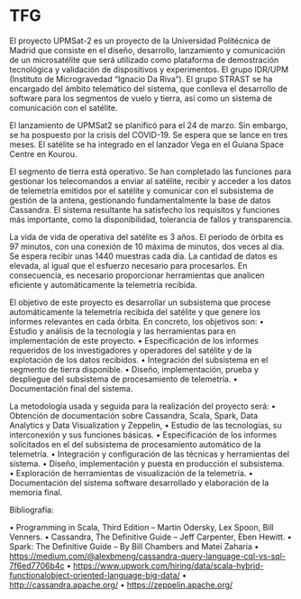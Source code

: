 # TFG

El proyecto UPMSat-2 es un proyecto de la Universidad Politécnica de Madrid que consiste en el diseño, desarrollo, lanzamiento y comunicación de un microsatélite que será utilizado como plataforma de demostración tecnológica y validación de dispositivos y experimentos. El grupo IDR/UPM (Instituto de Microgravedad “Ignacio Da Riva”). El grupo STRAST se ha encargado del ámbito telemático del sistema, que conlleva el desarrollo de software para los segmentos de vuelo y tierra, así como un sistema de comunicación con el satélite.

El lanzamiento de UPMSat2 se planificó para el 24 de marzo. Sin embargo, se ha pospuesto por la crisis del COVID-19. Se espera que se lance en tres meses. El satélite se ha integrado en el lanzador Vega en el Guiana Space Centre en Kourou.

El segmento de tierra está operativo. Se han completado las funciones para gestionar los telecomandos a enviar al satélite, recibir y acceder a los datos de telemetría emitidos por el satélite y comunicar con el subsistema de gestión de la antena, gestionando fundamentalmente la base de datos Cassandra. El sistema resultante ha satisfecho los requisitos y funciones más importante, como la disponibilidad, tolerancia de fallos y transparencia.

La vida de vida de operativa del satélite es 3 años. El periodo de órbita es 97 minutos, con una conexión de 10 máxima de minutos, dos veces al día. Se espera recibir unas 1440 muestras cada día. La cantidad de datos es elevada, al igual que el esfuerzo necesario para procesarlos. En consecuencia, es necesario proporcionar herramientas que analicen eficiente y automáticamente la telemetría recibida.

El objetivo de este proyecto es desarrollar un subsistema que procese automáticamente la telemetría recibida del satélite y que genere los informes relevantes en cada órbita. En concreto, los objetivos son:
•	Estudio y análisis de la tecnología y las herramientas para en implementación de este proyecto.
•	Especificación de los informes requeridos de los investigadores y operadores del satélite y de la explotación de los datos recibidos.
•	Integración del subsistema en el segmento de tierra disponible.
•	Diseño, implementación, prueba y despliegue del subsistema de procesamiento de telemetría.
•	Documentación final del sistema.

La metodología usada y seguida para la realización del proyecto será:
•	Obtención de documentación sobre Cassandra, Scala, Spark, Data Analytics y Data Visualization y Zeppelin,
•	Estudio de las tecnologías, su interconexión y sus funciones básicas.
•	Especificación de los informes solicitados en el del subsistema de procesamiento automático de la telemetría.
•	Integración y configuración de las técnicas y herramientas del sistema.
•	Diseño, implementación y puesta en producción el subsistema.  
•	Exploración de herramientas de visualización de la telemetría.
•	Documentación del sistema software desarrollado y elaboración de la memoria final.

Bibliografía:

•	Programming in Scala, Third Edition – Martin Odersky, Lex Spoon, Bill Venners.
•	Cassandra, The Definitive Guide – Jeff Carpenter, Eben Hewitt.
•	Spark: The Definitive Guide –  By Bill Chambers and Matei Zaharia
•	https://medium.com/@alexbmeng/cassandra-query-language-cql-vs-sql-7f6ed7706b4c
•	https://www.upwork.com/hiring/data/scala-hybrid-functionalobject-oriented-language-big-data/
•	http://cassandra.apache.org/
•	https://zeppelin.apache.org/
